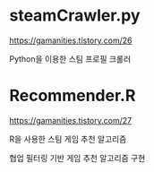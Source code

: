 # steamCrawler.py
https://gamanities.tistory.com/26

Python을 이용한 스팀 프로필 크롤러


# Recommender.R
https://gamanities.tistory.com/27

R을 사용한 스팀 게임 추천 알고리즘

협업 필터링 기반 게임 추천 알고리즘 구현

